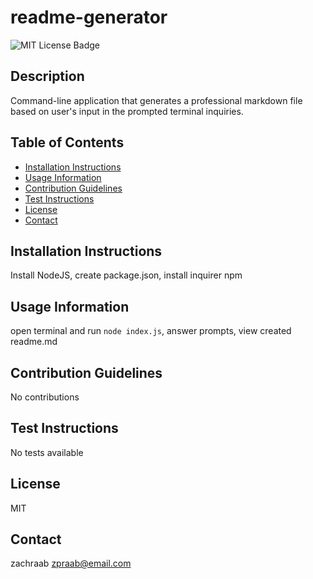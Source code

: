 # readme-generator

![MIT License Badge](https://img.shields.io/badge/License-MIT-blueviolet)

## Description

Command-line application that generates a professional markdown file based on user's input in the prompted terminal inquiries.

## Table of Contents

- [Installation Instructions](#Installation-Instructions)
- [Usage Information](#Usage-Information)
- [Contribution Guidelines](#Contribution-Guidelines)
- [Test Instructions](#Test-Instructions)
- [License](#License)
- [Contact](#Contact)

## Installation Instructions

Install NodeJS, create package.json, install inquirer npm

## Usage Information

open terminal and run `node index.js`, answer prompts, view created readme.md

## Contribution Guidelines

No contributions

## Test Instructions

No tests available

## License

MIT

## Contact

zachraab
zpraab@email.com
